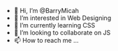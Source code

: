 - 👋 Hi, I’m @BarryMicah
- 👀 I’m interested in Web Designing
- 🌱 I’m currently learning CSS
- 💞️ I’m looking to collaborate on JS
- 📫 How to reach me ...

<!---
BarryMicah/BarryMicah is a ✨ special ✨ repository because its `README.md` (this file) appears on your GitHub profile.
You can click the Preview link to take a look at your changes.
--->
